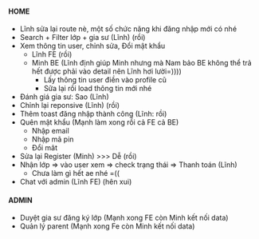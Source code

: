 #### HOME

- Lĩnh sửa lại route nè, một số chức năng khi đăng nhập mới có nhé
- Search + Filter lớp + gia sư (Lĩnh) (rồi)
- Xem thông tin user, chỉnh sửa, Đổi mật khẩu
  - Lĩnh FE (rồi)
  - Minh BE (Lĩnh định giúp Minh nhưng mà Nam bảo BE không thể trả hết được phải vào detail nên Lĩnh hơi lười=))))
    - Lấy thông tin user điền vào profile cũ
    - Sữa lại rồi load thông tin mới nhé
- Đánh giá gia sư: Sao (Lĩnh)
- Chỉnh lại reponsive (Lĩnh) (rồi)
- Thêm toast đăng nhập thành công (Lĩnh: rồi)
- Quên mật khẩu (Mạnh làm xong rồi cả FE cả BE)
  - Nhập email
  - Nhập mã pin
  - Đổi mât
- Sửa lại Register (Minh) >>> Dễ (rồi)
- Nhận lớp => vào user xem => check trạng thái => Thanh toán (Lĩnh)
  - Chưa làm gì hết ae nhé =((
- Chat với admin (Lĩnh FE) (hên xui)

#### ADMIN

- Duyệt gia sư đăng ký lớp (Mạnh xong FE còn Minh kết nối data)
- Quản lý parent (Mạnh xong Fe còn Minh kết nối data)
